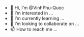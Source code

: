 - 👋 Hi, I’m @VinhPhu-Quoc
- 👀 I’m interested in ...
- 🌱 I’m currently learning ...
- 💞️ I’m looking to collaborate on ...
- 📫 How to reach me ...

<!---
VinhPhu-Quoc/VinhPhu-Quoc is a ✨ special ✨ repository because its `README.md` (this file) appears on your GitHub profile.
You can click the Preview link to take a look at your changes.
--->
